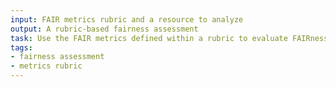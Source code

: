```yaml
---
input: FAIR metrics rubric and a resource to analyze
output: A rubric-based fairness assessment
task: Use the FAIR metrics defined within a rubric to evaluate FAIRness and complete an assessment.
tags:
- fairness assessment
- metrics rubric
---
```

